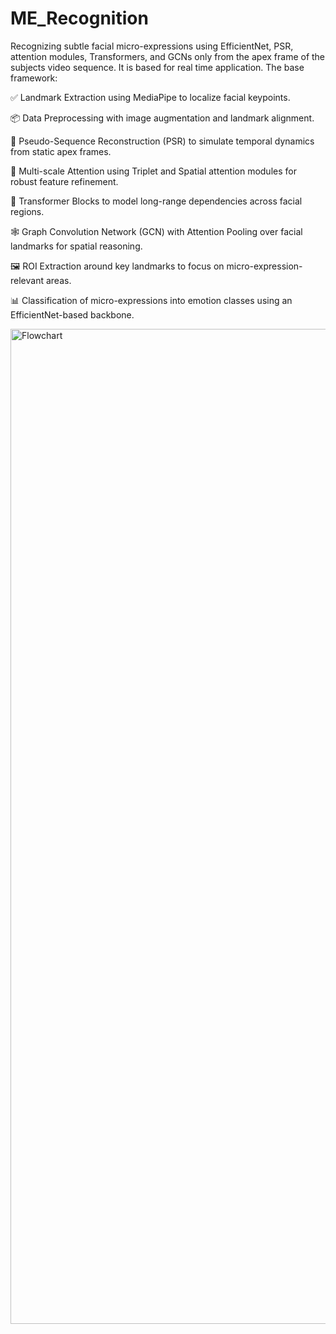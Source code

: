 # ME_Recognition
Recognizing subtle facial micro-expressions using EfficientNet, PSR, attention modules, Transformers, and GCNs only from the apex frame of the subjects video sequence.
It is based for real time application.
The base framework:

✅ Landmark Extraction using MediaPipe to localize facial keypoints.

📦 Data Preprocessing with image augmentation and landmark alignment.

🔁 Pseudo-Sequence Reconstruction (PSR) to simulate temporal dynamics from static apex frames.

🎯 Multi-scale Attention using Triplet and Spatial attention modules for robust feature refinement.

🧠 Transformer Blocks to model long-range dependencies across facial regions.

🕸️ Graph Convolution Network (GCN) with Attention Pooling over facial landmarks for spatial reasoning.

🖼️ ROI Extraction around key landmarks to focus on micro-expression-relevant areas.

📊 Classification of micro-expressions into emotion classes using an EfficientNet-based backbone.

<img width="2076" height="1592" alt="Flowchart" src="https://github.com/user-attachments/assets/9e8162f4-bec1-4580-a6bc-2c24561a6ed5" />
